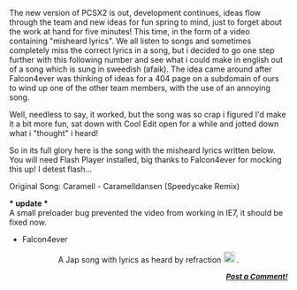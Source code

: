 <div class="single-article">

<div class="item-page clearfix">

<div style="text-align:center;">

</div>

The new version of PCSX2 is out, development continues, ideas flow
through the team and new ideas for fun spring to mind, just to forget
about the work at hand for five minutes! This time, in the form of a
video containing "misheard lyrics". We all listen to songs and sometimes
completely miss the correct lyrics in a song, but i decided to go one
step further with this following number and see what i could make in
english out of a song which is sung in sweedish (afaik). The idea came
around after Falcon4ever was thinking of ideas for a 404 page on a
subdomain of ours to wind up one of the other team members, with the use
of an annoying song.  
  
Well, needless to say, it worked, but the song was so crap i figured I'd
make it a bit more fun, sat down with Cool Edit open for a while and
jotted down what i "thought" i heard!  
  
So in its full glory here is the song with the misheard lyrics written
below. You will need Flash Player installed, big thanks to Falcon4ever
for mocking this up! I detest flash...  
  
Original Song: Caramell - Caramelldansen (Speedycake Remix)  
  
**\* update \***  
A small preloader bug prevented the video from working in IE7, it should
be fixed now.  
- Falcon4ever

<div style="text-align: center;">

  
A Jap song with lyrics as heard by refraction
<img src="https://pcsx2.net/images/stories/frontend/smilies/tongue.gif" class="yvSmiley" width="20" height="20" alt="Razz" />
.

</div>

  
  

<div
style="font-style: italic; font-size: 10pt; font-weight: bold; text-align: right;">

[Post a Comment!](http://forums.pcsx2.net/thread-9756.html)

</div>

</div>

</div>
